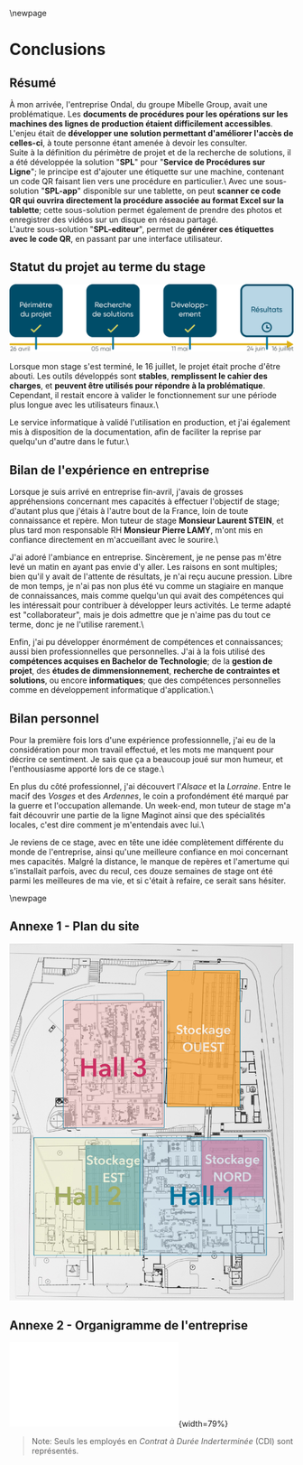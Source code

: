 \newpage

#   Conclusions

##  Résumé

À mon arrivée, l'entreprise Ondal, du groupe Mibelle Group, avait une problématique. Les **documents de procédures pour les opérations sur les machines des lignes de production étaient difficilement accessibles**. L'enjeu était de **développer une solution permettant d'améliorer l'accès de celles-ci**, à toute personne étant amenée à devoir les consulter.\
Suite à la définition du périmètre de projet et de la recherche de solutions, il a été développée la solution "**SPL**" pour "**Service de Procédures sur Ligne**"; le principe est d'ajouter une étiquette sur une machine, contenant un code QR faisant lien vers une procédure en particulier.\ 
Avec une sous-solution "**SPL-app**" disponible sur une tablette, on peut **scanner ce code QR qui ouvrira directement la procédure associée au format Excel sur la tablette**; cette sous-solution permet également de prendre des photos et enregistrer des vidéos sur un disque en réseau partagé.\
L'autre sous-solution "**SPL-editeur**", permet de **générer ces étiquettes avec le code QR**, en passant par une interface utilisateur.

##  Statut du projet au terme du stage

![Illustration du statut du projet au terme de la période de stage](assets/images/4+/statut.png)

Lorsque mon stage s'est terminé, le 16 juillet, le projet était proche d'être abouti. Les outils développés sont **stables**, **remplissent le cahier des charges**, et **peuvent être utilisés pour répondre à la problématique**. Cependant, il restait encore à valider le fonctionnement sur une période plus longue avec les utilisateurs finaux.\

Le service informatique à validé l'utilisation en production, et j'ai également mis à disposition de la documentation, afin de faciliter la reprise par quelqu'un d'autre dans le futur.\

##  Bilan de l'expérience en entreprise

Lorsque je suis arrivé en entreprise fin-avril, j'avais de grosses appréhensions concernant mes capacités à effectuer l'objectif de stage; d'autant plus que j'étais à l'autre bout de la France, loin de toute connaissance et repère. Mon tuteur de stage **Monsieur Laurent STEIN**, et plus tard mon responsable RH **Monsieur Pierre LAMY**, m'ont mis en confiance directement en m'accueillant avec le sourire.\

J'ai adoré l'ambiance en entreprise. Sincèrement, je ne pense pas m'être levé un matin en ayant pas envie d'y aller. Les raisons en sont multiples; bien qu'il y avait de l'attente de résultats, je n'ai reçu aucune pression. Libre de mon temps, je n'ai pas non plus été vu comme un stagiaire en manque de connaissances, mais comme quelqu'un qui avait des compétences qui les intéressait pour contribuer à développer leurs activités. Le terme adapté est "collaborateur", mais je dois admettre que je n'aime pas du tout ce terme, donc je ne l'utilise rarement.\

Enfin, j'ai pu développer énormément de compétences et connaissances; aussi bien professionnelles que personnelles. J'ai à la fois utilisé des **compétences acquises en Bachelor de Technologie**; de la **gestion de projet**, des **études de dimmensionnement**, **recherche de contraintes et solutions**, ou encore **informatiques**; que des compétences personnelles comme en développement informatique d'application.\

##  Bilan personnel

Pour la première fois lors d'une expérience professionnelle, j'ai eu de la considération pour mon travail effectué, et les mots me manquent pour décrire ce sentiment. Je sais que ça a beaucoup joué sur mon humeur, et l'enthousiasme apporté lors de ce stage.\

En plus du côté professionnel, j'ai découvert l'*Alsace* et la *Lorraine*. Entre le macif des *Vosges* et des *Ardennes*, le coin a profondément été marqué par la guerre et l'occupation allemande. Un week-end, mon tuteur de stage m'a fait découvrir une partie de la ligne Maginot ainsi que des spécialités locales, c'est dire comment je m'entendais avec lui.\

Je reviens de ce stage, avec en tête une idée complètement différente du monde de l'entreprise, ainsi qu'une meilleure confiance en moi concernant mes capacités. Malgré la distance, le manque de repères et l'amertume qui s'installait parfois, avec du recul, ces douze semaines de stage ont été parmi les meilleures de ma vie, et si c'était à refaire, ce serait sans hésiter.

\newpage

##  Annexe 1 - Plan du site

![Plan du site](assets/images/4+/plan_site.jpg)

##  Annexe 2 - Organigramme de l'entreprise

![Organigramme de l'entreprise Ondal](assets/images/4+/organigramme.pdf){width=79%}

 >  Note: Seuls les employés en *Contrat à Durée Inderterminée* (CDI) sont représentés.
